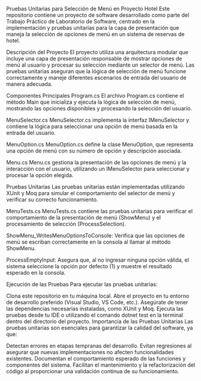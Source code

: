Pruebas Unitarias para Selección de Menú en Proyecto Hotel
Este repositorio contiene un proyecto de software desarrollado como parte del Trabajo Práctico de Laboratorio de Software, centrado en la implementación y pruebas unitarias para la capa de presentación que maneja la selección de opciones de menú en un sistema de reservas de hotel.

Descripción del Proyecto
El proyecto utiliza una arquitectura modular que incluye una capa de presentación responsable de mostrar opciones de menú al usuario y procesar su selección mediante un selector de menú. Las pruebas unitarias aseguran que la lógica de selección de menú funcione correctamente y maneje diferentes escenarios de entrada del usuario de manera adecuada.

Componentes Principales
Program.cs
El archivo Program.cs contiene el método Main que inicializa y ejecuta la lógica de selección de menú, mostrando las opciones disponibles y procesando la selección del usuario.

MenuSelector.cs
MenuSelector.cs implementa la interfaz IMenuSelector y contiene la lógica para seleccionar una opción de menú basada en la entrada del usuario.

MenuOption.cs
MenuOption.cs define la clase MenuOption, que representa una opción de menú con su número de opción y descripción asociada.

Menu.cs
Menu.cs gestiona la presentación de las opciones de menú y la interacción con el usuario, utilizando un IMenuSelector para seleccionar y procesar la opción elegida.

Pruebas Unitarias
Las pruebas unitarias están implementadas utilizando XUnit y Moq para simular el comportamiento del selector de menú y verificar su correcto funcionamiento.

MenuTests.cs
MenuTests.cs contiene las pruebas unitarias para verificar el comportamiento de la presentación de menú (ShowMenu) y el procesamiento de selección (ProcessSelection).

ShowMenu_WritesMenuOptionsToConsole: Verifica que las opciones de menú se escriban correctamente en la consola al llamar al método ShowMenu.

ProcessEmptyInput: Asegura que, al no ingresar ninguna opción válida, el sistema seleccione la opción por defecto (1) y muestre el resultado esperado en la consola.

Ejecución de las Pruebas
Para ejecutar las pruebas unitarias:

Clona este repositorio en tu máquina local.
Abre el proyecto en tu entorno de desarrollo preferido (Visual Studio, VS Code, etc.).
Asegúrate de tener las dependencias necesarias instaladas, como XUnit y Moq.
Ejecuta las pruebas desde tu IDE o utilizando el comando dotnet test en la terminal dentro del directorio del proyecto.
Importancia de las Pruebas Unitarias
Las pruebas unitarias son esenciales para garantizar la calidad del software, ya que:

Detectan errores en etapas tempranas del desarrollo.
Evitan regresiones al asegurar que nuevas implementaciones no afecten funcionalidades existentes.
Documentan el comportamiento esperado de las funciones y componentes del sistema.
Facilitan el mantenimiento y la refactorización del código al proporcionar una validación continua de su funcionamiento.
